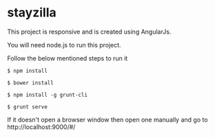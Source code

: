 # stayzilla

This project is responsive and is created using AngularJs.

You will need node.js to run this project.

Follow the below mentioned steps to run it

	$ npm install

	$ bower install

	$ npm install -g grunt-cli

	$ grunt serve

If it doesn't open a browser window then open one manually and go to http://localhost:9000/#/
